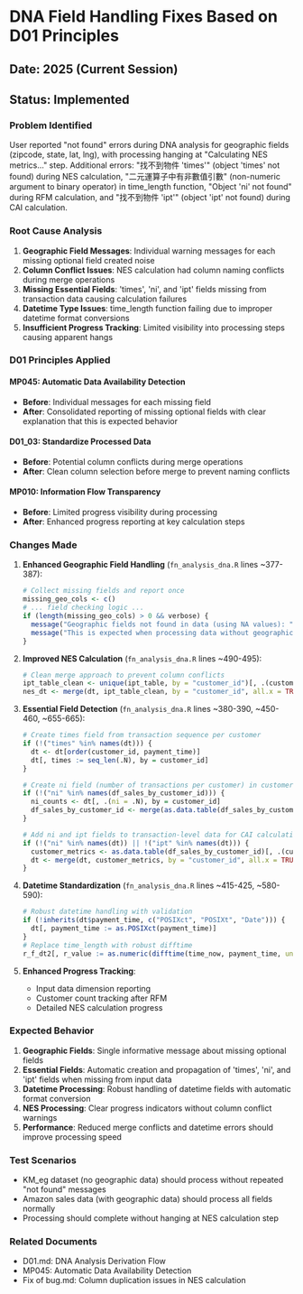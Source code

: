 # DNA Field Handling Fixes Based on D01 Principles
## Date: 2025 (Current Session)
## Status: Implemented

### Problem Identified
User reported "not found" errors during DNA analysis for geographic fields (zipcode, state, lat, lng), with processing hanging at "Calculating NES metrics..." step. Additional errors: "找不到物件 'times'" (object 'times' not found) during NES calculation, "二元運算子中有非數值引數" (non-numeric argument to binary operator) in time_length function, "Object 'ni' not found" during RFM calculation, and "找不到物件 'ipt'" (object 'ipt' not found) during CAI calculation.

### Root Cause Analysis
1. **Geographic Field Messages**: Individual warning messages for each missing optional field created noise
2. **Column Conflict Issues**: NES calculation had column naming conflicts during merge operations
3. **Missing Essential Fields**: 'times', 'ni', and 'ipt' fields missing from transaction data causing calculation failures
4. **Datetime Type Issues**: time_length function failing due to improper datetime format conversions
5. **Insufficient Progress Tracking**: Limited visibility into processing steps causing apparent hangs

### D01 Principles Applied

#### MP045: Automatic Data Availability Detection
- **Before**: Individual messages for each missing field
- **After**: Consolidated reporting of missing optional fields with clear explanation that this is expected behavior

#### D01_03: Standardize Processed Data  
- **Before**: Potential column conflicts during merge operations
- **After**: Clean column selection before merge to prevent naming conflicts

#### MP010: Information Flow Transparency
- **Before**: Limited progress visibility during processing
- **After**: Enhanced progress reporting at key calculation steps

### Changes Made

1. **Enhanced Geographic Field Handling** (`fn_analysis_dna.R` lines ~377-387):
   ```r
   # Collect missing fields and report once
   missing_geo_cols <- c()
   # ... field checking logic ...
   if (length(missing_geo_cols) > 0 && verbose) {
     message("Geographic fields not found in data (using NA values): ", paste(missing_geo_cols, collapse = ", "))
     message("This is expected when processing data without geographic information.")
   }
   ```

2. **Improved NES Calculation** (`fn_analysis_dna.R` lines ~490-495):
   ```r
   # Clean merge approach to prevent column conflicts
   ipt_table_clean <- unique(ipt_table, by = "customer_id")[, .(customer_id, ipt_mean, m_value, ni, sigma_hnorm_mle, sigma_hnorm_bcmle)]
   nes_dt <- merge(dt, ipt_table_clean, by = "customer_id", all.x = TRUE, suffix = c("", "_ipt"))
   ```

3. **Essential Field Detection** (`fn_analysis_dna.R` lines ~380-390, ~450-460, ~655-665):
   ```r
   # Create times field from transaction sequence per customer
   if (!("times" %in% names(dt))) {
     dt <- dt[order(customer_id, payment_time)]
     dt[, times := seq_len(.N), by = customer_id]
   }
   
   # Create ni field (number of transactions per customer) in customer-level data
   if (!("ni" %in% names(df_sales_by_customer_id))) {
     ni_counts <- dt[, .(ni = .N), by = customer_id]
     df_sales_by_customer_id <- merge(as.data.table(df_sales_by_customer_id), ni_counts, by = "customer_id", all.x = TRUE)
   }
   
   # Add ni and ipt fields to transaction-level data for CAI calculation
   if (!("ni" %in% names(dt)) || !("ipt" %in% names(dt))) {
     customer_metrics <- as.data.table(df_sales_by_customer_id)[, .(customer_id, ni, ipt)]
     dt <- merge(dt, customer_metrics, by = "customer_id", all.x = TRUE, suffixes = c("", "_customer"))
   }
   ```

4. **Datetime Standardization** (`fn_analysis_dna.R` lines ~415-425, ~580-590):
   ```r
   # Robust datetime handling with validation
   if (!inherits(dt$payment_time, c("POSIXct", "POSIXt", "Date"))) {
     dt[, payment_time := as.POSIXct(payment_time)]
   }
   # Replace time_length with robust difftime
   r_f_dt2[, r_value := as.numeric(difftime(time_now, payment_time, units = "days"))]
   ```

5. **Enhanced Progress Tracking**:
   - Input data dimension reporting
   - Customer count tracking after RFM
   - Detailed NES calculation progress

### Expected Behavior
1. **Geographic Fields**: Single informative message about missing optional fields
2. **Essential Fields**: Automatic creation and propagation of 'times', 'ni', and 'ipt' fields when missing from input data
3. **Datetime Processing**: Robust handling of datetime fields with automatic format conversion
4. **NES Processing**: Clear progress indicators without column conflict warnings
5. **Performance**: Reduced merge conflicts and datetime errors should improve processing speed

### Test Scenarios
- KM_eg dataset (no geographic data) should process without repeated "not found" messages
- Amazon sales data (with geographic data) should process all fields normally
- Processing should complete without hanging at NES calculation step

### Related Documents
- D01.md: DNA Analysis Derivation Flow
- MP045: Automatic Data Availability Detection
- Fix of bug.md: Column duplication issues in NES calculation 